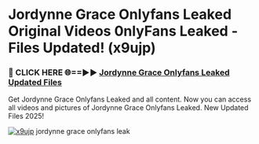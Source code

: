# Jordynne Grace Onlyfans Leaked Original Videos 0nlyFans Leaked - Files Updated! (x9ujp)

<h3>🔴 CLICK HERE 🌐==►► <a href="https://tinyurl.com/x26r9saj" rel="nofollow">Jordynne Grace Onlyfans Leaked Updated Files</a></h3>

Get Jordynne Grace Onlyfans Leaked and all content. Now you can access all videos and pictures of Jordynne Grace Onlyfans Leaked. New Updated Files 2025!

[![x9ujp](https://i.imgur.com/LkgZPqh.gif)](https://tinyurl.com/x26r9saj)
jordynne grace onlyfans leak